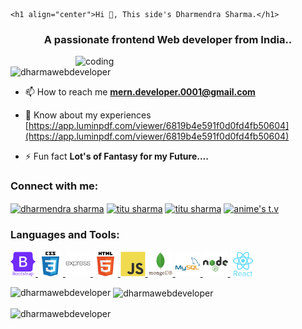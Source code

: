 	<h1 align="center">Hi 👋, This side's Dharmendra Sharma.</h1>
<h3 align="center">A passionate frontend Web developer from India..</h3>

<img align="right" alt="coding" width="400" src="https://camo.githubusercontent.com/2d5fd1778db8bb1cb010748a80ae97878e832330f1da45519a4305014d57b08c/68747470733a2f2f6d69726f2e6d656469756d2e636f6d2f6d61782f313237322f312a5a53566d57476363317765454e6230536861775778772e676966">

<p align="left"> <img src="https://komarev.com/ghpvc/?username=dharmawebdeveloper&label=Profile%20views&color=0e75b6&style=flat" alt="dharmawebdeveloper" /> </p>

- 📫 How to reach me **mern.developer.0001@gmail.com**

- 📄 Know about my experiences [https://app.luminpdf.com/viewer/6819b4e591f0d0fd4fb50604](https://app.luminpdf.com/viewer/6819b4e591f0d0fd4fb50604)

- ⚡ Fun fact **Lot's of Fantasy for my Future....**

<h3 align="left">Connect with me:</h3>
<p align="left">
<a href="https://linkedin.com/in/dharmendra sharma" target="blank"><img align="center" src="https://raw.githubusercontent.com/rahuldkjain/github-profile-readme-generator/master/src/images/icons/Social/linked-in-alt.svg" alt="dharmendra sharma" height="30" width="40" /></a>
<a href="https://fb.com/titu sharma" target="blank"><img align="center" src="https://raw.githubusercontent.com/rahuldkjain/github-profile-readme-generator/master/src/images/icons/Social/facebook.svg" alt="titu sharma" height="30" width="40" /></a>
<a href="https://instagram.com/titu sharma" target="blank"><img align="center" src="https://raw.githubusercontent.com/rahuldkjain/github-profile-readme-generator/master/src/images/icons/Social/instagram.svg" alt="titu sharma" height="30" width="40" /></a>
<a href="https://www.youtube.com/c/anime's t.v" target="blank"><img align="center" src="https://raw.githubusercontent.com/rahuldkjain/github-profile-readme-generator/master/src/images/icons/Social/youtube.svg" alt="anime's t.v" height="30" width="40" /></a>
</p>

<h3 align="left">Languages and Tools:</h3>
<p align="left"> <a href="https://getbootstrap.com" target="_blank" rel="noreferrer"> <img src="https://raw.githubusercontent.com/devicons/devicon/master/icons/bootstrap/bootstrap-plain-wordmark.svg" alt="bootstrap" width="40" height="40"/> </a> <a href="https://www.w3schools.com/css/" target="_blank" rel="noreferrer"> <img src="https://raw.githubusercontent.com/devicons/devicon/master/icons/css3/css3-original-wordmark.svg" alt="css3" width="40" height="40"/> </a> <a href="https://expressjs.com" target="_blank" rel="noreferrer"> <img src="https://raw.githubusercontent.com/devicons/devicon/master/icons/express/express-original-wordmark.svg" alt="express" width="40" height="40"/> </a> <a href="https://www.w3.org/html/" target="_blank" rel="noreferrer"> <img src="https://raw.githubusercontent.com/devicons/devicon/master/icons/html5/html5-original-wordmark.svg" alt="html5" width="40" height="40"/> </a> <a href="https://developer.mozilla.org/en-US/docs/Web/JavaScript" target="_blank" rel="noreferrer"> <img src="https://raw.githubusercontent.com/devicons/devicon/master/icons/javascript/javascript-original.svg" alt="javascript" width="40" height="40"/> </a> <a href="https://www.mongodb.com/" target="_blank" rel="noreferrer"> <img src="https://raw.githubusercontent.com/devicons/devicon/master/icons/mongodb/mongodb-original-wordmark.svg" alt="mongodb" width="40" height="40"/> </a> <a href="https://www.mysql.com/" target="_blank" rel="noreferrer"> <img src="https://raw.githubusercontent.com/devicons/devicon/master/icons/mysql/mysql-original-wordmark.svg" alt="mysql" width="40" height="40"/> </a> <a href="https://nodejs.org" target="_blank" rel="noreferrer"> <img src="https://raw.githubusercontent.com/devicons/devicon/master/icons/nodejs/nodejs-original-wordmark.svg" alt="nodejs" width="40" height="40"/> </a> <a href="https://reactjs.org/" target="_blank" rel="noreferrer"> <img src="https://raw.githubusercontent.com/devicons/devicon/master/icons/react/react-original-wordmark.svg" alt="react" width="40" height="40"/> </a> </p>

<p><img align="left" src="https://github-readme-stats.vercel.app/api/top-langs?username=dharmawebdeveloper&show_icons=true&locale=en&layout=compact" alt="dharmawebdeveloper" /></p>

<p>&nbsp;<img align="center" src="https://github-readme-stats.vercel.app/api?username=dharmawebdeveloper&show_icons=true&locale=en" alt="dharmawebdeveloper" /></p>

<p><img align="center" src="https://github-readme-streak-stats.herokuapp.com/?user=dharmawebdeveloper&" alt="dharmawebdeveloper" /></p>			

